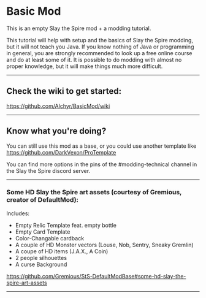 # Basic Mod

This is an empty Slay the Spire mod + a modding tutorial.

This tutorial will help with setup and the basics of Slay the Spire modding, but it will not teach you Java. If you know nothing of Java or programming in general, you are strongly recommended to look up a free online course and do at least some of it. It is possible to do modding with almost no proper knowledge, but it will make things much more difficult.

---

## Check the wiki to get started:

https://github.com/Alchyr/BasicMod/wiki

---

## Know what you're doing?

You can still use this mod as a base, or you could use another template like https://github.com/DarkVexon/ProTemplate

You can find more options in the pins of the #modding-technical channel in the Slay the Spire discord server.

---

### Some HD Slay the Spire art assets (courtesy of Gremious, creator of DefaultMod):

Includes:
- Empty Relic Template feat. empty bottle
- Empty Card Template
- Color-Changable cardback
- A couple of HD Monster vectors (Louse, Nob, Sentry, Sneaky Gremlin)
- A coupe of HD items (J.A.X., A Coin)
- 2 people silhouettes
- A curse Background

https://github.com/Gremious/StS-DefaultModBase#some-hd-slay-the-spire-art-assets

---
